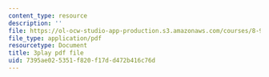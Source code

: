 ```yaml
---
content_type: resource
description: ''
file: https://ol-ocw-studio-app-production.s3.amazonaws.com/courses/8-962-general-relativity-spring-2020/7395ae025351f820f17dd472b416c76d_9lIgAPvppk0.pdf
file_type: application/pdf
resourcetype: Document
title: 3play pdf file
uid: 7395ae02-5351-f820-f17d-d472b416c76d
---
```


